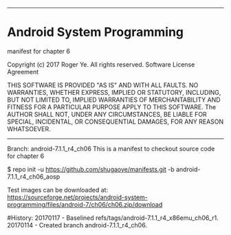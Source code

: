 ******************************************************************************
# Android System Programming
 manifest for chapter 6

 Copyright (c) 2017 Roger Ye.  All rights reserved.
 Software License Agreement
 
 
 THIS SOFTWARE IS PROVIDED "AS IS" AND WITH ALL FAULTS.
 NO WARRANTIES, WHETHER EXPRESS, IMPLIED OR STATUTORY, INCLUDING, BUT
 NOT LIMITED TO, IMPLIED WARRANTIES OF MERCHANTABILITY AND FITNESS FOR
 A PARTICULAR PURPOSE APPLY TO THIS SOFTWARE. The AUTHOR SHALL NOT, UNDER
 ANY CIRCUMSTANCES, BE LIABLE FOR SPECIAL, INCIDENTAL, OR CONSEQUENTIAL
 DAMAGES, FOR ANY REASON WHATSOEVER.

******************************************************************************
Branch: android-7.1.1_r4_ch06
This is a manifest to checkout source code for chapter 6

$ repo init -u https://github.com/shugaoye/manifests.git -b android-7.1.1_r4_ch06_aosp

Test images can be downloaded at:
https://sourceforge.net/projects/android-system-programming/files/android-7/ch06/ch06.zip/download

#History:
20170117 - Baselined refs/tags/android-7.1.1_r4_x86emu_ch06_r1.
20170114 - Created branch android-7.1.1_r4_ch06.
